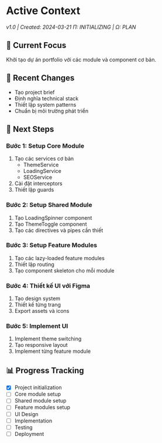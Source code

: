 # Active Context

_v1.0 | Created: 2024-03-21_
_Π: INITIALIZING | Ω: PLAN_

## 🔮 Current Focus

Khởi tạo dự án portfolio với các module và component cơ bản.

## 🔄 Recent Changes

- Tạo project brief
- Định nghĩa technical stack
- Thiết lập system patterns
- Chuẩn bị môi trường phát triển

## 🏁 Next Steps

### Bước 1: Setup Core Module

1. Tạo các services cơ bản
   - ThemeService
   - LoadingService
   - SEOService
2. Cài đặt interceptors
3. Thiết lập guards

### Bước 2: Setup Shared Module

1. Tạo LoadingSpinner component
2. Tạo ThemeToggle component
3. Tạo các directives và pipes cần thiết

### Bước 3: Setup Feature Modules

1. Tạo các lazy-loaded feature modules
2. Thiết lập routing
3. Tạo component skeleton cho mỗi module

### Bước 4: Thiết kế UI với Figma

1. Tạo design system
2. Thiết kế từng trang
3. Export assets và icons

### Bước 5: Implement UI

1. Implement theme switching
2. Tạo responsive layout
3. Implement từng feature module

## 📊 Progress Tracking

- [x] Project initialization
- [ ] Core module setup
- [ ] Shared module setup
- [ ] Feature modules setup
- [ ] UI Design
- [ ] Implementation
- [ ] Testing
- [ ] Deployment
